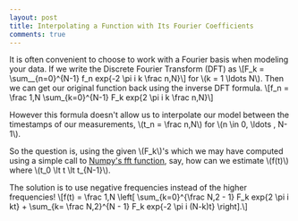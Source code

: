 ```yaml
---
layout: post
title: Interpolating a Function with Its Fourier Coefficients
comments: true
---
```

It is often convenient to choose to work with a Fourier basis when modeling your data.
If we write the Discrete Fourier Transform (DFT) as \\[F_k = \sum__{n=0}^{N-1} f_n exp{-2 \pi i k \frac n,N}\\]
for \\(k = 1 \ldots N\\). Then we can get our original function back using the inverse DFT formula. 
\\[f_n = \frac 1,N \sum_{k=0}^{N-1} F_k exp{2 \pi i k \frac n,N}\\]

However this formula doesn't allow us to interpolate our model between the timestamps of our measurements, 
\\(t_n = \frac n,N\\) for \\(n \in 0, \ldots , N-1\\).

So the question is, using the given \\(F_k\\)'s which we may have computed using a simple 
call to [Numpy's fft function](http://docs.scipy.org/doc/numpy/reference/routines.fft.html), say, 
how can we estimate \\(f(t)\\) where \\(t_0 \lt t \lt t_{N-1}\\).

The solution is to use negative frequencies instead of the higher frequencies!
\\[f(t) = \frac 1,N \left[ \sum_{k=0}^{\frac N,2 - 1} F_k exp{2 \pi i kt} + \sum_{k= \frac N,2}^{N - 1} F_k exp{-2 \pi i (N-k)t} \right].\\]
